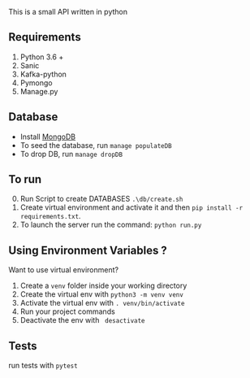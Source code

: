 This is a small API written in python

## Requirements
1. Python 3.6 +
2. Sanic
3. Kafka-python
4. Pymongo
5. Manage.py


## Database
- Install [MongoDB](https://docs.mongodb.com/manual/installation/)
- To seed the database, run `manage populateDB`
- To drop DB, run `manage dropDB`

## To run
0. Run Script to create DATABASES  `.\db/create.sh`
1. Create virtual environment and activate it and then `pip install -r requirements.txt`.
2. To launch the server run the command: `python run.py`

## Using Environment Variables ?
Want to use virtual environment?
1. Create a `venv` folder inside your working directory
2. Create the virtual env with `python3 -m venv venv`
3. Activate the virtual env with `. venv/bin/activate`
4. Run your project commands
5. Deactivate the env with ` desactivate`

## Tests
run tests with `pytest`